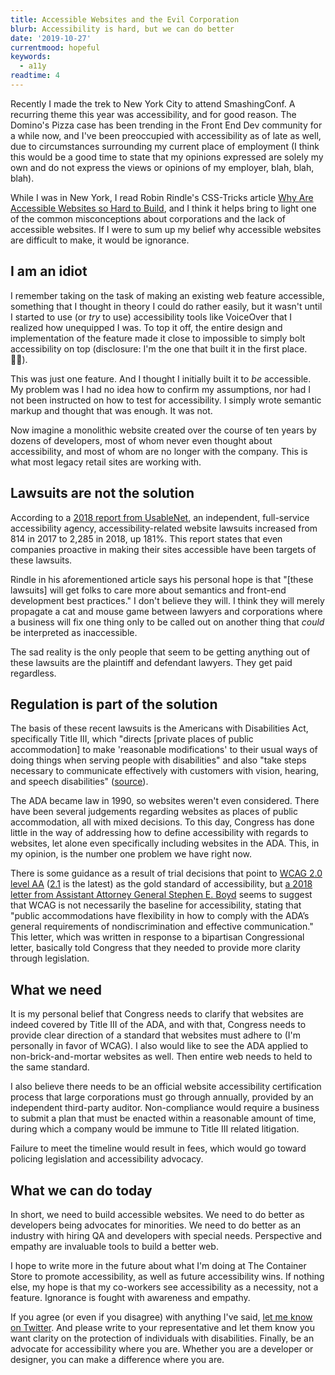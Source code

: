 ```yaml
---
title: Accessible Websites and the Evil Corporation
blurb: Accessibility is hard, but we can do better
date: '2019-10-27'
currentmood: hopeful
keywords:
  - a11y
readtime: 4
---
```


Recently I made the trek to New York City to attend SmashingConf. A recurring theme this year was accessibility, and for good reason. The Domino's Pizza case has been trending in the Front End Dev community for a while now, and I've been preoccupied with accessibility as of late as well, due to circumstances surrounding my current place of employment (I think this would be a good time to state that my opinions expressed are solely my own and do not express the views or opinions of my employer, blah, blah, blah).

While I was in New York, I read Robin Rindle's CSS-Tricks article [Why Are Accessible Websites so Hard to Build](https://css-tricks.com/why-are-accessible-websites-so-hard-to-build/), and I think it helps bring to light one of the common misconceptions about corporations and the lack of accessible websites. If I were to sum up my belief why accessible websites are difficult to make, it would be ignorance.

## I am an idiot

I remember taking on the task of making an existing web feature accessible, something that I thought in theory I could do rather easily, but it wasn't until I started to use (or _try_ to use) accessibility tools like VoiceOver that I realized how unequipped I was. To top it off, the entire design and implementation of the feature made it close to impossible to simply bolt accessibility on top (disclosure: I'm the one that built it in the first place. 🤦‍♂️).

This was just one feature. And I thought I initially built it to _be_ accessible. My problem was I had no idea how to confirm my assumptions, nor had I not been instructed on how to test for accessibility. I simply wrote semantic markup and thought that was enough. It was not.

Now imagine a monolithic website created over the course of ten years by dozens of developers, most of whom never even thought about accessibility, and most of whom are no longer with the company. This is what most legacy retail sites are working with.

## Lawsuits are not the solution

According to a [2018 report from UsableNet](https://blog.usablenet.com/2018-ada-web-accessibility-lawsuit-recap-report), an independent, full-service accessibility agency, accessibility-related website lawsuits increased from 814 in 2017 to 2,285 in 2018, up 181%. This report states that even companies proactive in making their sites accessible have been targets of these lawsuits.

Rindle in his aforementioned article says his personal hope is that "[these lawsuits] will get folks to care more about semantics and front-end development best practices." I don't believe they will. I think they will merely propagate a cat and mouse game between lawyers and corporations where a business will fix one thing only to be called out on another thing that _could_ be interpreted as inaccessible.

The sad reality is the only people that seem to be getting anything out of these lawsuits are the plaintiff and defendant lawyers. They get paid regardless.

## Regulation is part of the solution

The basis of these recent lawsuits is the Americans with Disabilities Act, specifically Title III, which "directs [private places of public accommodation] to make 'reasonable modifications' to their usual ways of doing things when serving people with disabilities" and also "take steps necessary to communicate effectively with customers with vision, hearing, and speech disabilities" ([source](https://adata.org/learn-about-ada)).

The ADA became law in 1990, so websites weren't even considered. There have been several judgements regarding websites as places of public accommodation, all with mixed decisions. To this day, Congress has done little in the way of addressing how to define accessibility with regards to websites, let alone even specifically including websites in the ADA. This, in my opinion, is the number one problem we have right now.

There is some guidance as a result of trial decisions that point to [WCAG 2.0 level AA](https://www.w3.org/TR/WCAG20/) ([2.1](https://www.w3.org/TR/WCAG21/) is the latest) as the gold standard of accessibility, but [a 2018 letter from Assistant Attorney General Stephen E. Boyd](https://www.adatitleiii.com/wp-content/uploads/sites/121/2018/10/DOJ-letter-to-congress.pdf) seems to suggest that WCAG is not necessarily the baseline for accessibility, stating that "public accommodations have flexibility in how to comply with the ADA’s general requirements of nondiscrimination and effective communication." This letter, which was written in response to a bipartisan Congressional letter, basically told Congress that they needed to provide more clarity through legislation.

## What we need

It is my personal belief that Congress needs to clarify that websites are indeed covered by Title III of the ADA, and with that, Congress needs to provide clear direction of a standard that websites must adhere to (I'm personally in favor of WCAG). I also would like to see the ADA applied to non-brick-and-mortar websites as well. Then entire web needs to held to the same standard.

I also believe there needs to be an official website accessibility certification process that large corporations must go through annually, provided by an independent third-party auditor. Non-compliance would require a business to submit a plan that must be enacted within a reasonable amount of time, during which a company would be immune to Title III related litigation.

Failure to meet the timeline would result in fees, which would go toward policing legislation and accessibility advocacy.

## What we can do today

In short, we need to build accessible websites. We need to do better as developers being advocates for minorities. We need to do better as an industry with hiring QA and developers with special needs. Perspective and empathy are invaluable tools to build a better web.

I hope to write more in the future about what I'm doing at The Container Store to promote accessibility, as well as future accessibility wins. If nothing else, my hope is that my co-workers see accessibility as a necessity, not a feature. Ignorance is fought with awareness and empathy.

If you agree (or even if you disagree) with anything I've said, [let me know on Twitter](https://mobile.twitter.com/search?q=https%3A%2F%2Fwww.falldowngoboone.com%2Fblog%2Faccessible-websites-and-the-evil-corporation). And please write to your representative and let them know you want clarity on the protection of individuals with disabilities. Finally, be an advocate for accessibility where you are. Whether you are a developer or designer, you can make a difference where you are.
